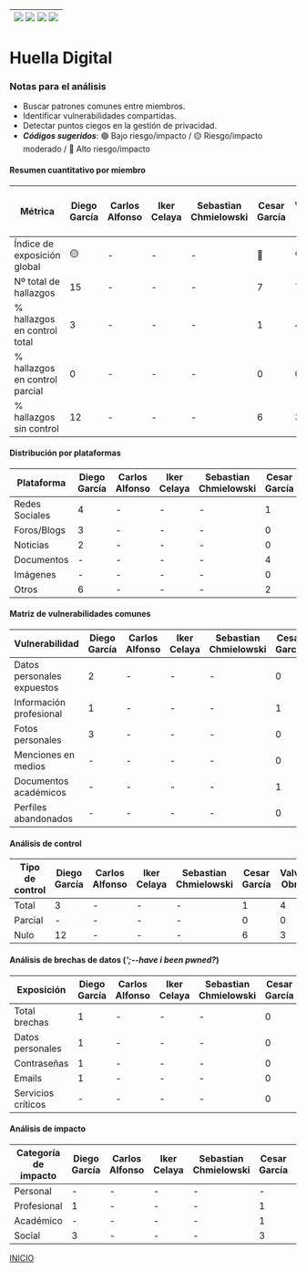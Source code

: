 | [![](https://img.shields.io/badge/-Inicio-FFF?style=flat&logo=Emlakjet&logoColor=black)](/README.md) [![](https://img.shields.io/badge/-Entrega_2-FFF?style=flat&logo=openstreetmap&logoColor=black)](/Entregas/Entrega-2/ModeloDeNegocio.md)  [![](https://img.shields.io/badge/-Entrega_3-FFF?style=flat&logo=openstreetmap&logoColor=black)](/Entregas/Entrega-3/HuellaDigital.md)  [![](https://img.shields.io/badge/-Entrega_4-FFF?style=flat&logo=openstreetmap&logoColor=black)]()|
|:-:|
# Huella Digital

### Notas para el análisis

- Buscar patrones comunes entre miembros.
- Identificar vulnerabilidades compartidas.
- Detectar puntos ciegos en la gestión de privacidad.
- ***Códigos sugeridos***: 🟢 Bajo riesgo/impacto / 🟡 Riesgo/impacto moderado / 🔴 Alto riesgo/impacto


#### Resumen cuantitativo por miembro

<div align=center>

|Métrica|Diego García|Carlos Alfonso|Iker Celaya|Sebastian Chmielowski|Cesar García|Valvanuz Obregón|Eduardo Olea|Lucia Prieto|Daniel Puente|Anette Torres|Patrón grupal<br>(Media y desviación)|
|-|-|-|-|-|-|-|-|-|-|-|-|
|Índice de exposición global|🟡|-|-|-|🔴|🟢|-|🟢|-|-|-|
|Nº total de hallazgos|15|-|-|-|7|7|-|7|-|-|-|
|% hallazgos en control total|3|-|-|-|1|4|-|5|-|-|-|
|% hallazgos en control parcial|0|-|-|-|0|0|-|0|-|-|-|
|% hallazgos sin control|12|-|-|-|6|3|-|2|-|-|-|

</div>

#### Distribución por plataformas

<div align=center>

|Plataforma|Diego García|Carlos Alfonso|Iker Celaya|Sebastian Chmielowski|Cesar García|Valvanuz Obregón|Eduardo Olea|Lucia Prieto|Daniel Puente|Anette Torres|Total grupo|
|-|-|-|-|-|-|-|-|-|-|-|-|
|Redes Sociales|4|-|-|-|1|3|-|4|-|-|-|
|Foros/Blogs|3|-|-|-|0|0|-|-|-|-|-|
|Noticias|2|-|-|-|0|0|-|-|-|-|-|
|Documentos|-|-|-|-|4|0|-|-|-|-|-|
|Imágenes|-|-|-|-|0|0|-|1|-|-|-|
|Otros|6|-|-|-|2|4|-|2|-|-|-|

</div>

#### Matriz de vulnerabilidades comunes

<div align=center>

|Vulnerabilidad|Diego García|Carlos Alfonso|Iker Celaya|Sebastian Chmielowski|Cesar García|Valvanuz Obregón|Eduardo Olea|Lucia Prieto|Daniel Puente|Anette Torres|% Grupo|Riesgo medio|
|-|-|-|-|-|-|-|-|-|-|-|-|-|
|Datos personales expuestos|2|-|-|-|0|0|-|-|-|-|-|-|
|Información profesional|1|-|-|-|1|0|-|-|-|-|-|-|
|Fotos personales|3|-|-|-|0|3|-|-|-|-|-|-|
|Menciones en medios|-|-|-|-|0|0|-|-|-|-|-|-|
|Documentos académicos|-|-|-|-|1|1|-|-|-|-|-|-|
|Perfiles abandonados|-|-|-|-|0|0|-|0|-|-|-|-|

</div>

#### Análisis de control

<div align=center>

|Tipo de control|Diego García|Carlos Alfonso|Iker Celaya|Sebastian Chmielowski|Cesar García|Valvanuz Obregón|Eduardo Olea|Lucia Prieto|Daniel Puente|Anette Torres|% Grupo|Riesgo promedio|
|-|-|-|-|-|-|-|-|-|-|-|-|-|
|Total|3|-|-|-|1|4|-|-|-|-|-|-|-|
|Parcial|-|-|-|-|0|0|-|-|-|-|-|-|-|
|Nulo|12|-|-|-|6|3|-|-|-|-|-|-|-|

</div>

#### Análisis de brechas de datos (*';--have i been pwned?*)

<div align=center>

|Exposición|Diego García|Carlos Alfonso|Iker Celaya|Sebastian Chmielowski|Cesar García|Valvanuz Obregón|Eduardo Olea|Lucia Prieto|Daniel Puente|Anette Torres|% grupal|
|-|-|-|-|-|-|-|-|-|-|-|-|
|Total brechas|1|-|-|-|0|2|-|0|-|-|-|-|
|Datos personales|1|-|-|-|0|0|-|0|-|-|-|-|
|Contraseñas|1|-|-|-|0|0|-|0|-|-|-|-|
|Emails|1|-|-|-|0|2|-|0|-|-|-|-|
|Servicios críticos|-|-|-|-|0|0|-|0|-|-|-|-|

</div>

#### Análisis de impacto

<div align=center>

|Categoría de impacto|Diego García|Carlos Alfonso|Iker Celaya|Sebastian Chmielowski|Cesar García|Valvanuz Obregón|Eduardo Olea|Lucia Prieto|Daniel Puente|Anette Torres|Impacto grupal|
|-|-|-|-|-|-|-|-|-|-|-|-|
|Personal|-|-|-|-|-|3|-|-|-|-|-|-|
|Profesional|1|-|-|-|1|0|-|-|-|-|-|-|
|Académico|-|-|-|-|1|1|-|-|-|-|-|-|
|Social|3|-|-|-|3|0|-|-|-|-|-|-|

</div>

[INICIO](/README.md)

